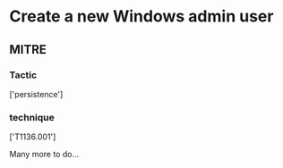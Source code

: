 # Create a new Windows admin user

## MITRE

### Tactic
['persistence']

### technique
['T1136.001']

Many more to do...
